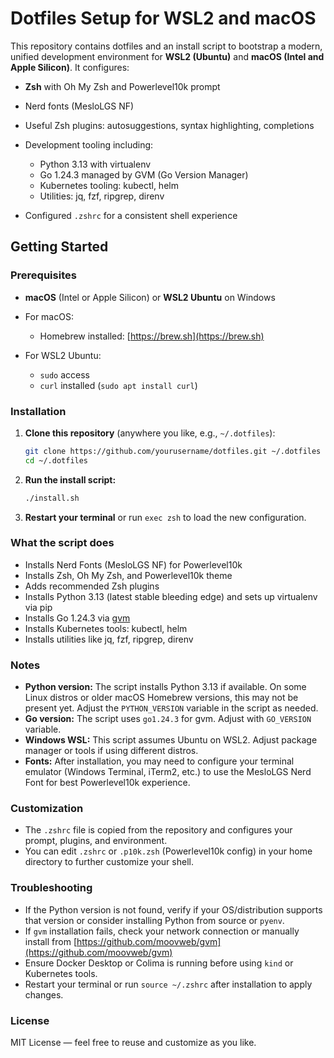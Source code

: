 # Dotfiles Setup for WSL2 and macOS

This repository contains dotfiles and an install script to bootstrap a modern, unified development environment for **WSL2 (Ubuntu)** and **macOS (Intel and Apple Silicon)**. It configures:

* **Zsh** with Oh My Zsh and Powerlevel10k prompt
* Nerd fonts (MesloLGS NF)
* Useful Zsh plugins: autosuggestions, syntax highlighting, completions
* Development tooling including:

  * Python 3.13 with virtualenv
  * Go 1.24.3 managed by GVM (Go Version Manager)
  * Kubernetes tooling: kubectl, helm
  * Utilities: jq, fzf, ripgrep, direnv
* Configured `.zshrc` for a consistent shell experience

## Getting Started

### Prerequisites

* **macOS** (Intel or Apple Silicon) or **WSL2 Ubuntu** on Windows
* For macOS:

  * Homebrew installed: [https://brew.sh](https://brew.sh)
* For WSL2 Ubuntu:

  * `sudo` access
  * `curl` installed (`sudo apt install curl`)

### Installation

1. **Clone this repository** (anywhere you like, e.g., `~/.dotfiles`):

   ```bash
   git clone https://github.com/yourusername/dotfiles.git ~/.dotfiles
   cd ~/.dotfiles
   ```

2. **Run the install script:**

   ```bash
   ./install.sh
   ```

3. **Restart your terminal** or run `exec zsh` to load the new configuration.

### What the script does

* Installs Nerd Fonts (MesloLGS NF) for Powerlevel10k
* Installs Zsh, Oh My Zsh, and Powerlevel10k theme
* Adds recommended Zsh plugins
* Installs Python 3.13 (latest stable bleeding edge) and sets up virtualenv via pip
* Installs Go 1.24.3 via [gvm](https://github.com/moovweb/gvm)
* Installs Kubernetes tools: kubectl, helm
* Installs utilities like jq, fzf, ripgrep, direnv

### Notes

* **Python version:** The script installs Python 3.13 if available. On some Linux distros or older macOS Homebrew versions, this may not be present yet. Adjust the `PYTHON_VERSION` variable in the script as needed.
* **Go version:** The script uses `go1.24.3` for gvm. Adjust with `GO_VERSION` variable.
* **Windows WSL:** This script assumes Ubuntu on WSL2. Adjust package manager or tools if using different distros.
* **Fonts:** After installation, you may need to configure your terminal emulator (Windows Terminal, iTerm2, etc.) to use the MesloLGS Nerd Font for best Powerlevel10k experience.

### Customization

* The `.zshrc` file is copied from the repository and configures your prompt, plugins, and environment.
* You can edit `.zshrc` or `.p10k.zsh` (Powerlevel10k config) in your home directory to further customize your shell.

### Troubleshooting

* If the Python version is not found, verify if your OS/distribution supports that version or consider installing Python from source or `pyenv`.
* If `gvm` installation fails, check your network connection or manually install from [https://github.com/moovweb/gvm](https://github.com/moovweb/gvm)
* Ensure Docker Desktop or Colima is running before using `kind` or Kubernetes tools.
* Restart your terminal or run `source ~/.zshrc` after installation to apply changes.

### License

MIT License — feel free to reuse and customize as you like.